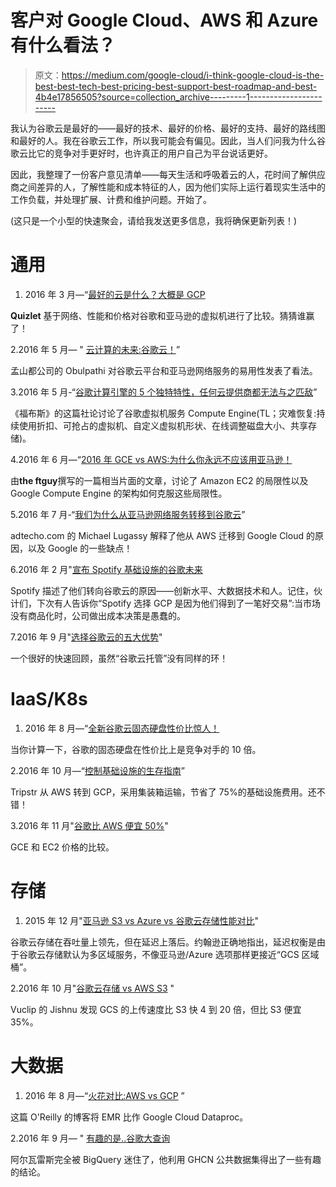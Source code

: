 # 客户对 Google Cloud、AWS 和 Azure 有什么看法？

> 原文：<https://medium.com/google-cloud/i-think-google-cloud-is-the-best-best-tech-best-pricing-best-support-best-roadmap-and-best-4b4e17856505?source=collection_archive---------1----------------------->

我认为谷歌云是最好的——最好的技术、最好的价格、最好的支持、最好的路线图和最好的人。我在谷歌云工作，所以我可能会有偏见。因此，当人们问我为什么谷歌云比它的竞争对手更好时，也许真正的用户自己为平台说话更好。

因此，我整理了一份客户意见清单——每天生活和呼吸着云的人，花时间了解供应商之间差异的人，了解性能和成本特征的人，因为他们实际上运行着现实生活中的工作负载，并处理扩展、计费和维护问题。开始了。

(这只是一个小型的快速聚会，请给我发送更多信息，我将确保更新列表！)

# **通用**

1.  2016 年 3 月—“[最好的云是什么？大概是 GCP](https://quizlet.com/blog/whats-the-best-cloud-probably-gcp)

**Quizlet** 基于网络、性能和价格对谷歌和亚马逊的虚拟机进行了比较。猜猜谁赢了！

2.2016 年 5 月— " [云计算的未来:谷歌云！](/google-cloud/the-future-of-cloud-computing-google-cloud-1d2100fd74b8#.tx0ds13s3)”

孟山都公司的 Obulpathi 对谷歌云平台和亚马逊网络服务的易用性发表了看法。

3.2016 年 5 月-“[谷歌计算引擎的 5 个独特特性，任何云提供商都无法与之匹敌](http://www.forbes.com/sites/janakirammsv/2016/05/09/five-unique-features-of-google-compute-engine-that-no-iaas-provider-could-match/)”

《福布斯》的这篇社论讨论了谷歌虚拟机服务 Compute Engine(TL；灾难恢复:持续使用折扣、可抢占的虚拟机、自定义虚拟机形状、在线调整磁盘大小、共享存储)。

4.2016 年 6 月—“[2016 年 GCE vs AWS:为什么你永远不应该用亚马逊！](https://thehftguy.wordpress.com/2016/06/15/gce-vs-aws-in-2016-why-you-should-never-use-amazon/)

由**the ftguy**撰写的一篇相当片面的文章，讨论了 Amazon EC2 的局限性以及 Google Compute Engine 的架构如何克服这些局限性。

5.2016 年 7 月-“[我们为什么从亚马逊网络服务转移到谷歌云](https://lugassy.net/why-we-moved-from-amazon-web-services-to-google-cloud-platform-726c412fd667#.ie25fs1dq)”

adtecho.com 的 Michael Lugassy 解释了他从 AWS 迁移到 Google Cloud 的原因，以及 Google 的一些缺点！

6.2016 年 2 月"[宣布 Spotify 基础设施的谷歌未来](https://news.spotify.com/au/2016/02/23/announcing-spotify-infrastructures-googley-future/)

Spotify 描述了他们转向谷歌云的原因——创新水平、大数据技术和人。记住，伙计们，下次有人告诉你“Spotify 选择 GCP 是因为他们得到了一笔好交易”:当市场没有商品化时，公司做出成本决策是愚蠢的。

7.2016 年 9 月"[选择谷歌云的五大优势](https://kinsta.com/blog/google-cloud-hosting/)"

一个很好的快速回顾，虽然“谷歌云托管”没有同样的环！

# **IaaS/K8s**

1.  2016 年 8 月—“[全新谷歌云固态硬盘性价比惊人！](/google-cloud/new-google-cloud-ssds-have-amazing-price-to-performance-2a58e7d9b433#.f2y86z7f1)

当你计算一下，谷歌的固态硬盘在性价比上是竞争对手的 10 倍。

2.2016 年 10 月—“[控制基础设施的生存指南](/@adcooley/8e8dee9fc66#.3ibco5k4d)”

Tripstr 从 AWS 转到 GCP，采用集装箱运输，节省了 75%的基础设施费用。还不错！

3.2016 年 11 月"[谷歌比 AWS 便宜 50%](https://thehftguy.wordpress.com/2016/11/18/google-cloud-is-50-cheaper-than-aws/)"

GCE 和 EC2 价格的比较。

# **存储**

1.  2015 年 12 月"[亚马逊 S3 vs Azure vs 谷歌云存储性能对比](http://blog.zachbjornson.com/2015/12/29/cloud-storage-performance.html)"

谷歌云存储在吞吐量上领先，但在延迟上落后。约翰逊正确地指出，延迟权衡是由于谷歌云存储默认为多区域服务，不像亚马逊/Azure 选项那样更接近“GCS 区域桶”。

2.2016 年 10 月"[谷歌云存储 vs AWS S3](https://www.linkedin.com/pulse/google-cloud-storage-vs-aws-s3-jishnu-kinwar?trk=pulse_spock-articles) "

Vuclip 的 Jishnu 发现 GCS 的上传速度比 S3 快 4 到 20 倍，但比 S3 便宜 35%。

# **大数据**

1.  2016 年 8 月—“[火花对比:AWS vs GCP](https://www.oreilly.com/ideas/spark-comparison-aws-vs-gcp) ”

这篇 O'Reilly 的博客将 EMR 比作 Google Cloud Dataproc。

2.2016 年 9 月— " [有趣的是..谷歌大查询](/@FrankAlvarez/fun-with-ghcn-data-on-googles-bigquery-79275af13e07#.gafzp04ga)

阿尔瓦雷斯完全被 BigQuery 迷住了，他利用 GHCN 公共数据集得出了一些有趣的结论。